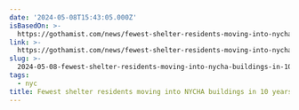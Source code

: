 ```yaml
---
date: '2024-05-08T15:43:05.000Z'
isBasedOn: >-
  https://gothamist.com/news/fewest-shelter-residents-moving-into-nycha-buildings-in-10-years-while-vacancies-soar
link: >-
  https://gothamist.com/news/fewest-shelter-residents-moving-into-nycha-buildings-in-10-years-while-vacancies-soar
slug: >-
  2024-05-08-fewest-shelter-residents-moving-into-nycha-buildings-in-10-years-while-vaca
tags:
  - nyc
title: Fewest shelter residents moving into NYCHA buildings in 10 years while vaca
---
```


